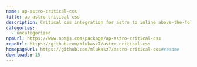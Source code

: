 ```yaml
---
name: ap-astro-critical-css
title: ap-astro-critical-css
description: Critical css integration for astro to inline above-the-fold css into HTML
categories:
  - uncategorized
npmUrl: https://www.npmjs.com/package/ap-astro-critical-css
repoUrl: https://github.com/mlukasz7/astro-critical-css
homepageUrl: https://github.com/mlukasz7/astro-critical-css#readme
downloads: 15
---
```


